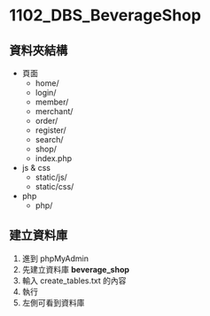 # 1102_DBS_BeverageShop

## 資料夾結構
- 頁面
  - home/
  - login/
  - member/
  - merchant/
  - order/
  - register/
  - search/
  - shop/
  - index.php
- js & css
  - static/js/
  - static/css/
- php
  - php/

## 建立資料庫
1. 進到 phpMyAdmin
2. 先建立資料庫 **beverage_shop**
3. 輸入 create_tables.txt 的內容
4. 執行
5. 左側可看到資料庫
